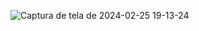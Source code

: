 ![Captura de tela de 2024-02-25 19-13-24](https://github.com/HenriqueArgolo/Consumindo-api-de-CEP/assets/79125655/4db8ebb3-686a-4ed8-9e95-b201e4eec1a2)
